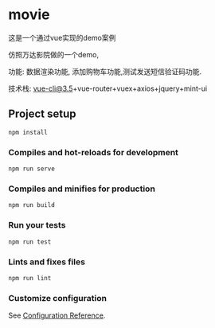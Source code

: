 # movie
这是一个通过vue实现的demo案例 

仿照万达影院做的一个demo,

功能: 数据渲染功能, 添加购物车功能,测试发送短信验证码功能.

技术栈: vue-cli@3.5+vue-router+vuex+axios+jquery+mint-ui

## Project setup
```
npm install
```

### Compiles and hot-reloads for development
```
npm run serve
```

### Compiles and minifies for production
```
npm run build
```

### Run your tests
```
npm run test
```

### Lints and fixes files
```
npm run lint
```

### Customize configuration
See [Configuration Reference](https://cli.vuejs.org/config/).
